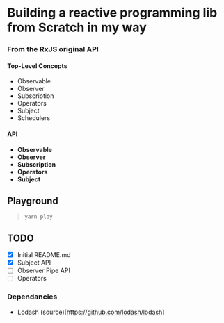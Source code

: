 # Building a reactive programming lib from Scratch in my way

### From the RxJS original API

#### Top-Level Concepts

- Observable
- Observer
- Subscription
- Operators
- Subject
- Schedulers

#### API

- <strong>Observable</strong>
- <strong>Observer</strong>
- <strong>Subscription</strong>
- <strong>Operators</strong>
- <strong>Subject</strong>

## Playground

> `yarn play`

## TODO

- [x] Initial README.md
- [x] Subject API
- [ ] Observer Pipe API
- [ ] Operators

### Dependancies

- Lodash (source)[https://github.com/lodash/lodash]
